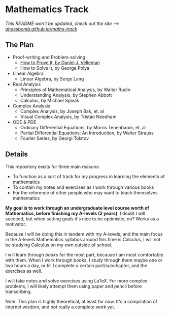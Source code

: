 # Mathematics Track

*This README won't be updated, check out the site --> [ghassbomb.github.io/maths-track](https://ghassbomb.github.io/maths-track)*

## The Plan

- Proof-writing and Problem-solving
  - [How to Prove It, by Daniel J. Velleman](./proof/prove/index/)
  - How to Solve It, by George Polya
- Linear Algebra
  - Linear Algebra, by Serge Lang
- Real Analysis
  - Principles of Mathematical Analysis, by Walter Rudin
  - Understanding Analysis, by Stephen Abbott
  - Calculus, by Michael Spivak
- Complex Analysis
  - Complex Analysis, by Joseph Bak, et. al
  - Visual Complex Analysis, by Tristan Needham
- ODE & PDE
  - Ordinary Differential Equations, by Morris Tenenbaum, et. al
  - Partial Differential Equations: An Introduction, by Walter Strauss
  - Fourier Series, by Georgi Tolstov 

## Details

This repository exists for three main reasons:

- To function as a sort of track for my progress in learning the elements of mathematics
- To contain my notes and exercises as I work through various books
- For the reference of other people who may want to teach themselves mathematics

**My goal is to work through an undergraduate level course worth of Mathematics, before finishing my A-levels (2 years)**. I doubt I will succeed, but when setting goals it's nice to be optimistic, no? Works as a motivator.

Because I will be doing this in tandem with my A-levels, and the main focus in the A-levels Mathematics syllabus around this time is Calculus, I will not be studying Calculus on my own outside of school. 

I will learn through *books* for the most part, because I am most comfortable with them. When I work through books, I study through them maybe one or two hours a day, or till I complete a certain part/subchapter, and the exercises as well.

I will take notes and solve exercises using LaTeX. For more complex problems, I will likely attempt them using paper and pencil before transcribing.

Note: This plan is highly theoretical, at least for now. It's a compilation of internet wisdom, and not really a complete work yet.